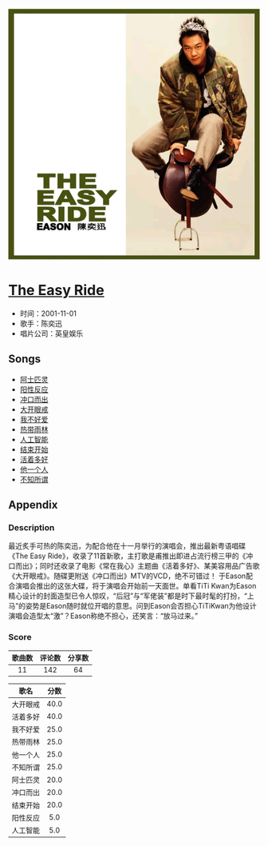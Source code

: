 <p align="center">
	<img src="imgs/the_easy_ride.jpg" alt="album_img" />
</p>

# [The Easy Ride](https://music.163.com/album?id=6581)

* 时间：2001-11-01
* 歌手：陈奕迅
* 唱片公司：英皇娱乐
## Songs

* [阿士匹灵](songs/阿士匹灵_67263/README.md)
* [阳性反应](songs/阳性反应_67267/README.md)
* [冲口而出](songs/冲口而出_67273/README.md)
* [大开眼戒](songs/大开眼戒_67279/README.md)
* [我不好爱](songs/我不好爱_67284/README.md)
* [热带雨林](songs/热带雨林_67289/README.md)
* [人工智能](songs/人工智能_67294/README.md)
* [结束开始](songs/结束开始_67300/README.md)
* [活着多好](songs/活着多好_67307/README.md)
* [他一个人](songs/他一个人_67312/README.md)
* [不知所谓](songs/不知所谓_67317/README.md)
## Appendix

### Description

最近炙手可热的陈奕迅，为配合他在十一月举行的演唱会，推出最新粤语唱碟《The Easy Ride》，收录了11首新歌，主打歌是甫推出即进占流行榜三甲的《冲口而出》；同时还收录了电影《常在我心》主题曲《活着多好》、某美容用品广告歌《大开眼戒》。随碟更附送《冲口而出》MTV的VCD，绝不可错过！
于Eason配合演唱会推出的这张大碟，将于演唱会开始前一天面世。单看TiTi Kwan为Eason精心设计的封面造型已令人惊叹，“后冠”与“军佬装”都是时下最时髦的打扮，“上马”的姿势是Eason随时就位开唱的意思。问到Eason会否担心TiTiKwan为他设计演唱会造型太“激”？Eason称绝不担心，还笑言：“放马过来。”

### Score

|歌曲数|评论数|分享数|
|:---:|:---:|:---:|
|11|142|64|

|歌名|分数|
|:---:|:---:|
|大开眼戒|40.0
|活着多好|40.0
|我不好爱|25.0
|热带雨林|25.0
|他一个人|25.0
|不知所谓|25.0
|阿士匹灵|20.0
|冲口而出|20.0
|结束开始|20.0
|阳性反应|5.0
|人工智能|5.0
